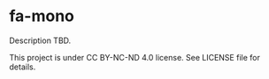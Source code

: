 # fa-mono

Description TBD.

This project is under CC BY-NC-ND 4.0 license. See LICENSE file for details.
